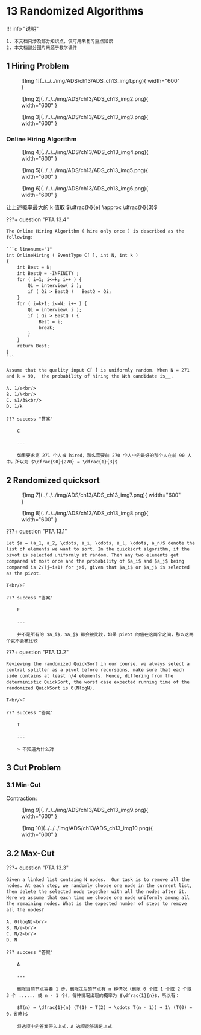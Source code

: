 # 13 Randomized Algorithms

<!-- !!! tip "说明"

    本文档正在更新中…… -->

!!! info "说明"

    1. 本文档只涉及部分知识点，仅可用来复习重点知识
    2. 本文档部分图片来源于教学课件

## 1 Hiring Problem

<figure markdown="span">
    ![Img 1](../../../img/ADS/ch13/ADS_ch13_img1.png){ width="600" }
</figure>

<figure markdown="span">
    ![Img 2](../../../img/ADS/ch13/ADS_ch13_img2.png){ width="600" }
</figure>

<figure markdown="span">
    ![Img 3](../../../img/ADS/ch13/ADS_ch13_img3.png){ width="600" }
</figure>

### Online Hiring Algorithm

<figure markdown="span">
    ![Img 4](../../../img/ADS/ch13/ADS_ch13_img4.png){ width="600" }
</figure>

<figure markdown="span">
    ![Img 5](../../../img/ADS/ch13/ADS_ch13_img5.png){ width="600" }
</figure>

<figure markdown="span">
    ![Img 6](../../../img/ADS/ch13/ADS_ch13_img6.png){ width="600" }
</figure>

让上述概率最大的 k 值取 $\dfrac{N}{e} \approx \dfrac{N}{3}$

???+ question "PTA 13.4"

    The Online Hiring Algorithm ( hire only once ) is described as the following:

    ```c linenums="1"
    int OnlineHiring ( EventType C[ ], int N, int k )
    {
        int Best = N;
        int BestQ = -INFINITY ;
        for ( i=1; i<=k; i++ ) {
            Qi = interview( i );
            if ( Qi > BestQ )   BestQ = Qi;
        }
        for ( i=k+1; i<=N; i++ ) {
            Qi = interview( i );
            if ( Qi > BestQ ) {
                Best = i;
                break;
            }
        }
        return Best;
    }
    ```

    Assume that the quality input C[ ] is uniformly random. When N = 271 and k = 90,  the probability of hiring the Nth candidate is__.
    
    A. 1/e<br/>
    B. 1/N<br/>
    C. $1/3$<br/>
    D. 1/k

    ??? success "答案"

        C

        ---

        如果要求第 271 个人被 hired，那么需要前 270 个人中的最好的那个人在前 90 人中。所以为 $\dfrac{90}{270} = \dfrac{1}{3}$

## 2 Randomized quicksort

<figure markdown="span">
    ![Img 7](../../../img/ADS/ch13/ADS_ch13_img7.png){ width="600" }
</figure>

<figure markdown="span">
    ![Img 8](../../../img/ADS/ch13/ADS_ch13_img8.png){ width="600" }
</figure>

???+ question "PTA 13.1"

    Let $a = (a_1, a_2, \cdots, a_i, \cdots, a_l, \cdots, a_n)$ denote the list of elements we want to sort. In the quicksort algorithm, if the pivot is selected uniformly at random. Then any two elements get compared at most once and the probability of $a_i$ and $a_j$ being compared is 2/(j−i+1) for j>i, given that $a_i$ or $a_j$ is selected as the pivot. 

    T<br/>F

    ??? success "答案"

        F

        ---

        并不是所有的 $a_i$，$a_j$ 都会被比较，如果 pivot 的值在这两个之间，那么这两个就不会被比较

???+ question "PTA 13.2"

    Reviewing the randomized QuickSort in our course, we always select a central splitter as a pivot before recursions, make sure that each side contains at least n/4 elements. Hence, differing from the deterministic QuickSort, the worst case expected running time of the randomized QuickSort is Θ(NlogN).   

    T<br/>F

    ??? success "答案"

        T

        ---

        > 不知道为什么对

## 3 Cut Problem

### 3.1 Min-Cut

Contraction:

<figure markdown="span">
    ![Img 9](../../../img/ADS/ch13/ADS_ch13_img9.png){ width="600" }
</figure>

<figure markdown="span">
    ![Img 10](../../../img/ADS/ch13/ADS_ch13_img10.png){ width="600" }
</figure>

## 3.2 Max-Cut

???+ question "PTA 13.3"

    Given a linked list containg N nodes.  Our task is to remove all the nodes. At each step, we randomly choose one node in the current list, then delete the selected node together with all the nodes after it. Here we assume that each time we choose one node uniformly among all the remaining nodes. What is the expected number of steps to remove all the nodes?

    A. Θ(logN)<br/>
    B. N/e<br/>
    C. N/2<br/>
    D. N
    
    ??? success "答案"

        A

        ---

        删除当前节点需要 1 步，删除之后的节点有 n 种情况（删除 0 个或 1 个或 2 个或 3 个 ...... 或 n - 1 个），每种情况出现的概率为 $\dfrac{1}{n}$，所以有：

        $T(n) = \dfrac{1}{n} (T(1) + T(2) + \cdots T(n - 1)) + 1\ (T(0) = 0，省略)$

        将选项中的答案带入上式，A 选项能够满足上式